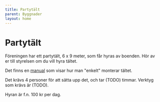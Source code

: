 ```yaml
---
title: Partytält
parent: Byggnader
layout: home
---
```


# Partytält

Föreningen har ett partytält, 6 x 9 meter, som får hyras av boenden. Hör av er till styrelsen om du vill hyra tältet.

Det finns en [manual](assets/partytalt.pdf) som visar hur man "enkelt" monterar tältet.

Det krävs 4 personer för att sätta upp det, och tar (TODO) timmar. Verktyg som krävs är (TODO).

Hyran är f.n. 100 kr per dag.
